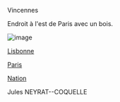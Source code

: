 Vincennes

Endroit à l'est de Paris avec un bois.

![image](https://i1.wp.com/www.echappee-belle.com/wordpress_eb/wp-content/uploads/2018/01/chateau-de-vincennes.jpg?ssl=1)

[Lisbonne](https://github.com/Doothrat/TP2-Labyrinthe/blob/main/lisbonne.md)

[Paris](https://github.com/Doothrat/TP2-Labyrinthe/blob/main/paris.md)

[Nation](https://github.com/Doothrat/TP2-Labyrinthe/blob/main/nation.md)

Jules NEYRAT--COQUELLE



